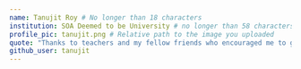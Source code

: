 ```yaml
---
name: Tanujit Roy # No longer than 18 characters
institution: SOA Deemed to be University # no longer than 58 characters
profile_pic: tanujit.png # Relative path to the image you uploaded
quote: "Thanks to teachers and my fellow friends who encouraged me to get here. I'm going to miss you all!" # No longer than 100 characters
github_user: tanujit
---
```

